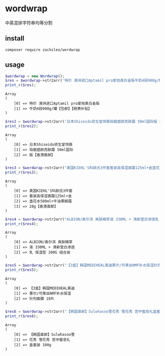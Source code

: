 # wordwrap

中英混排字符串均等分割


## install

`composer require zacksleo/wordwrap`

## usage

```php
$wordwrap = new Wordwrap();
$res = $wordwrap->str2arr('特价 澳洲进口Aptamil pro爱他美白金版牛奶4段900g/罐【包邮】【税费补贴】', 18);
print_r($res);
```

```text
Array
(
    [0] => 特价 澳洲进口Aptamil pro爱他美白金版
    [1] => 牛奶4段900g/罐【包邮】【税费补贴】
)
```

```php
$res2 = $wordwrap->str2arr('日本Shiseido资生堂悦薇珀翡塑颜亮肤霜 50ml国际版【香港直邮】', 11);
print_r($res2);
```

```text
Array
(
    [0] => 日本Shiseido资生堂悦薇
    [1] => 珀翡塑颜亮肤霜 50ml国际
    [2] => 版【香港直邮】
)
```

```php
$res3 = $wordwrap->str2arr("美国KIEHL'S科颜氏3件套套装高保湿面霜125ml+金盏花水500ml+牛油果眼霜28g【香港直邮】", 11);
print_r($res3);
```

```text
Array
(
    [0] => 美国KIEHL'S科颜氏3件套
    [1] => 套装高保湿面霜125ml+金
    [2] => 盏花水500ml+牛油果眼霜
    [3] => 28g【香港直邮】
)
```

```php
$res4 = $wordwrap->str2arr("ALBION/奥尔滨 爽肤精萃液 330ML + 清新莹白渗透乳 保湿型 200G 组合装", 11);
print_r($res4);
```

```text
Array
(
    [0] => ALBION/奥尔滨 爽肤精萃
    [1] => 液 330ML + 清新莹白渗透
    [2] => 乳 保湿型 200G 组合装
)
```

```php
$res5 = $wordwrap->str2arr("【3盒】韩国MEDIHEAL美迪惠尔/可莱丝NMF补水保湿针剂面膜 10片", 11);
print_r($res5);
```

```text
Array
(
    [0] => 【3盒】韩国MEDIHEAL美迪
    [1] => 惠尔/可莱丝NMF补水保湿
    [2] => 针剂面膜 10片
)
```

```php
$res6 = $wordwrap->str2arr("【韩国直邮】Sulwhasoo雪花秀 雪花秀 宫中蜜皂礼盒套装 100g", 11);
print_r($res6);
```

```text
Array
(
    [0] => 【韩国直邮】Sulwhasoo雪
    [1] => 花秀 雪花秀 宫中蜜皂礼
    [2] => 盒套装 100g
)
```